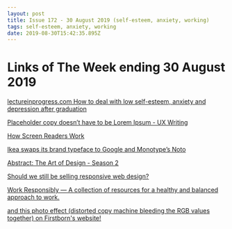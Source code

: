 ```yaml
---
layout: post
title: Issue 172 - 30 August 2019 (self-esteem, anxiety, working)
tags: self-esteem, anxiety, working
date: 2019-08-30T15:42:35.895Z
---
```

# Links of The Week ending 30 August 2019

<a href="https://lectureinprogress.com/journal/graduate-depression" title="lectureinprogress.com How to deal with low self-esteem, anxiety and depression after graduation" alt="lectureinprogress.com How to deal with low self-esteem, anxiety and depression after graduation">lectureinprogress.com How to deal with low self-esteem, anxiety and depression after graduation</a>

<a href="https://www.invisionapp.com/inside-design/product-copy/" title="Placeholder copy doesn’t have to be Lorem Ipsum - UX Writing" alt="Placeholder copy doesn’t have to be Lorem Ipsum - UX Writing">Placeholder copy doesn’t have to be Lorem Ipsum - UX Writing</a>

<a href="https://mismatch.design/resources/accessibility-resources/2018/07/13/how-screen-readers-work" title="How Screen Readers Work" alt="How Screen Readers Work" target="_blank">How Screen Readers Work</a>

<a href="https://www.itsnicethat.com/news/ikea-changes-typeface-to-noto-monotype-google-graphic-design-210819" title="Ikea swaps its brand typeface to Google and Monotype’s Noto" alt="Ikea swaps its brand typeface to Google and Monotype’s Noto" target="_blank">Ikea swaps its brand typeface to Google and Monotype’s Noto</a>

<a href="https://www.itsnicethat.com/news/netflix-abstract-the-art-of-design-second-series-film-220819" title="Abstract: The Art of Design - Season 2" alt="Abstract: The Art of Design - Season 2" target="_blank">Abstract: The Art of Design - Season 2</a>

<a href="https://www.browserlondon.com/blog/2019/08/19/should-we-still-be-selling-responsive-web-design/" title="Should we still be selling responsive web design?" alt="Should we still be selling responsive web design?" target="_blank">Should we still be selling responsive web design?</a>

<a href="https://www.workresponsibly.org" title="Work Responsibly" alt="Work Responsibly" target="_blank">Work Responsibly — A collection of resources for a healthy and balanced approach to work.</a>

<a href="https://www.firstborn.com/vibes/" title="www.firstborn.com" alt="www.firstborn.com" target="_blank">and this photo effect (distorted copy machine bleeding the RGB values together) on Firstborn's website!</a>